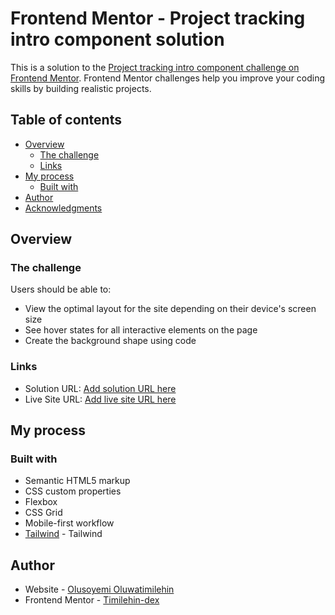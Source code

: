 # Frontend Mentor - Project tracking intro component solution

This is a solution to the [Project tracking intro component challenge on Frontend Mentor](https://www.frontendmentor.io/challenges/project-tracking-intro-component-5d289097500fcb331a67d80e). Frontend Mentor challenges help you improve your coding skills by building realistic projects. 

## Table of contents

- [Overview](#overview)
  - [The challenge](#the-challenge)
  - [Links](#links)
- [My process](#my-process)
  - [Built with](#built-with)
- [Author](#author)
- [Acknowledgments](#acknowledgments)

## Overview

### The challenge

Users should be able to:

- View the optimal layout for the site depending on their device's screen size
- See hover states for all interactive elements on the page
- Create the background shape using code


### Links

- Solution URL: [Add solution URL here](https://github.com/Timilehin-dex/project-tracking-intro-component)
- Live Site URL: [Add live site URL here](https://timilehin-dex.github.io/project-tracking-intro-component/)

## My process

### Built with

- Semantic HTML5 markup
- CSS custom properties
- Flexbox
- CSS Grid
- Mobile-first workflow
- [Tailwind](https://tailwindcss.com/) - Tailwind

## Author
- Website - [Olusoyemi Oluwatimilehin](https://timilehin-dex.github.io/offical-portfolio/)
- Frontend Mentor - [Timilehin-dex](https://www.frontendmentor.io/profile/Timilehin-dex)

